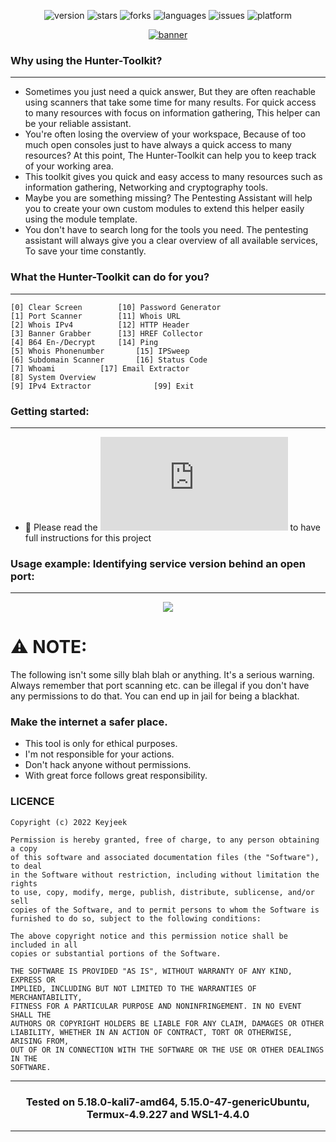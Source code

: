 <div align="center">
  
![version](https://img.shields.io/badge/Version-1.1.13-informational?style=flat&logo=&logoColor=white&color=red) ![stars](https://img.shields.io/github/stars/Keyj33k/Hunter-Toolkit?style=social) ![forks](https://img.shields.io/github/forks/Keyj33k/Hunter-Toolkit?label=Forks&logo=&logoColor=white&color=blue) ![languages](https://img.shields.io/github/languages/count/Keyj33k/Hunter-Toolkit?style=social&logo=&logoColor=white&color=blue) ![issues](https://img.shields.io/github/last-commit/Keyj33k/Hunter-Toolkit?style=flat&logo=&logoColor=white&color=blue) ![platform](https://img.shields.io/badge/Platform-Linux-informational?style=flat&logo=&logoColor=white&color=green) 
  
  <a href="https://github.com/Keyj33k/Hunter/archive/refs/heads/main.zip"><img src="https://github.com/Keyj33k/Hunter-Toolkit/blob/main/imgs/hunter_logo.svg" alt="banner"/></a>

</div>

### Why using the Hunter-Toolkit?

---

- Sometimes you just need a quick answer, But they are often reachable using scanners that take some time for many results. For quick access to many resources with focus on information gathering, This helper can be your reliable assistant.
- You're often losing the overview of your workspace, Because of too much open consoles just to have always a quick access to many resources? At this point, The Hunter-Toolkit can help you to keep track of your working area.
- This toolkit gives you quick and easy access to many resources such as information gathering, Networking and cryptography tools.
- Maybe you are something missing? The Pentesting Assistant will help you to create your own custom modules to extend this helper easily using the module template.
- You don't have to search long for the tools you need. The pentesting assistant will always give you a clear overview of all available services, To save your time constantly.


### What the Hunter-Toolkit can do for you?

---

```
[0] Clear Screen		[10] Password Generator
[1] Port Scanner		[11] Whois URL
[2] Whois IPv4			[12] HTTP Header
[3] Banner Grabber		[13] HREF Collector
[4] B64 En-/Decrypt		[14] Ping
[5] Whois Phonenumber		[15] IPSweep
[6] Subdomain Scanner		[16] Status Code
[7] Whoami			[17] Email Extractor
[8] System Overview		
[9] IPv4 Extractor              [99] Exit
```

### Getting started:

---

- :book: Please read the ![docs](https://github.com/Keyj33k/Hunter-Toolkit/blob/main/DOCS/INSTALLATION.md) to have full instructions for this project


### Usage example: Identifying service version behind an open port:

---

<div align="center">
  <img src="https://github.com/Keyj33k/Hunter-Toolkit/blob/main/imgs/demo.gif?raw=true"/>
</div>

# :warning: NOTE:

The following isn't some silly blah blah or anything. It's a serious warning.
Always remember that port scanning etc. can be illegal if you don't have any
permissions to do that. You can end up in jail for being a blackhat.
    
### Make the internet a safer place.

- This tool is only for ethical purposes. 
- I'm not responsible for your actions. 
- Don't hack anyone without permissions.
- With great force follows great responsibility.

### LICENCE
```
Copyright (c) 2022 Keyjeek

Permission is hereby granted, free of charge, to any person obtaining a copy
of this software and associated documentation files (the "Software"), to deal
in the Software without restriction, including without limitation the rights
to use, copy, modify, merge, publish, distribute, sublicense, and/or sell
copies of the Software, and to permit persons to whom the Software is
furnished to do so, subject to the following conditions:

The above copyright notice and this permission notice shall be included in all
copies or substantial portions of the Software.

THE SOFTWARE IS PROVIDED "AS IS", WITHOUT WARRANTY OF ANY KIND, EXPRESS OR
IMPLIED, INCLUDING BUT NOT LIMITED TO THE WARRANTIES OF MERCHANTABILITY,
FITNESS FOR A PARTICULAR PURPOSE AND NONINFRINGEMENT. IN NO EVENT SHALL THE
AUTHORS OR COPYRIGHT HOLDERS BE LIABLE FOR ANY CLAIM, DAMAGES OR OTHER
LIABILITY, WHETHER IN AN ACTION OF CONTRACT, TORT OR OTHERWISE, ARISING FROM,
OUT OF OR IN CONNECTION WITH THE SOFTWARE OR THE USE OR OTHER DEALINGS IN THE
SOFTWARE.
```

---

<div align="center">

### Tested on 5.18.0-kali7-amd64, 5.15.0-47-genericUbuntu, Termux-4.9.227 and WSL1-4.4.0 

</div>

---


